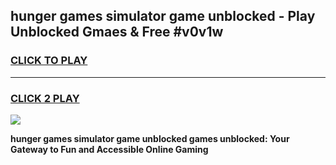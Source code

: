 
## hunger games simulator game unblocked - Play Unblocked Gmaes & Free #v0v1w
<h3>
<a href="https://news.freeplayer.one?title=hunger_games_simulator_game_unblocked&ref=26F">CLICK TO PLAY</a></h3>
<hr>

<h3>
<a href="https://news.freeplayer.one?title=hunger_games_simulator_game_unblocked&ref=26F">CLICK 2 PLAY</a>
  
</h3>

<a href="https://news.freeplayer.one?title=hunger_games_simulator_game_unblocked&ref=26F/"><img src="https://clearcache.store/games.png"></a>


**hunger games simulator game unblocked games unblocked: Your Gateway to Fun and Accessible Online Gaming**
